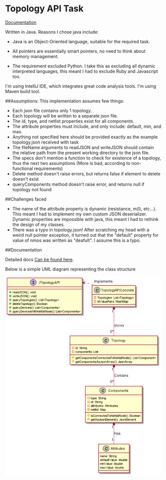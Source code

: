 # Topology API Task

[Documentation](##Documentation)

Written in Java. Reasons I chose java include:

* Java is an Object-Oriented language, suitable for the required task.

* All pointers are essentially smart pointers, no need to think about memory management.

* The requirement excluded Python. I take this as excluding all dynamic interpreted languages, 
this meant I had to exclude Ruby and Javascript too.

I'm using IntelliJ IDE, which integrates great code analysis tools. I'm using Maven build tool.

##Assumptions:
This implementation assumes few things:

* Each json file contains only 1 topology.
* Each topology will be written to a separate json file.
* The id, type, and netlist properties exist for all components.
* The attribute properties must include, and only include: default, min, and max.
* Anything not specified here should be provided exactly as the example topology.json received with task
* The fileName arguments to readJSON and writeJSON should contain the relative path from the present working directory to 
the json file.
* The specs don't mention a function to check for existence of a topology, thus the next two assumptions (More is bad,
according to non-functional requirements)
* Delete method doesn't raise errors, but returns false if element to delete doesn't exist
* queryComponents method doesn't raise error, and returns null if topology not found


##Challenges faced

* The name of the attribute property is dynamic (resistance, m(l), etc...).
This meant I had to implement my own custom JSON deserializer.
Dynamic properties are impossible with java, this meant I had to rethink the design of my classes.
* There was a typo in topology.json! After scratching my head with a weird null pointer exception, it turned out that
the "default" property for value of nmos was written as "deafult". I assume this is a typo.

##Documentation

Detailed docs [Can be found here](http://karimelsayad.me/MasterMicroTopologyAPI/TopologyAPI.html).

Below is a simple UML diagram representing the class structure

![UML class diagram representing project class structure](./resources/classDiagram.png)